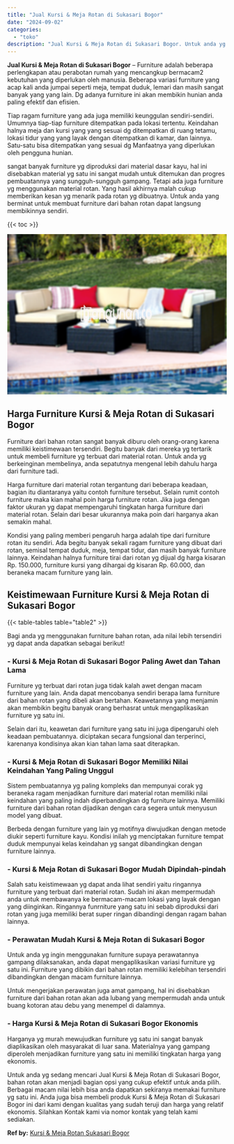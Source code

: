```yaml
---
title: "Jual Kursi & Meja Rotan di Sukasari Bogor"
date: "2024-09-02"
categories: 
  - "toko"
description: "Jual Kursi & Meja Rotan di Sukasari Bogor. Untuk anda yg sedang mencari Jual Kursi & Meja Rotan di Sukasari Bogor, bahan rotan akan menjadi bagian opsi yang..."
---
```


**Jual Kursi & Meja Rotan di Sukasari Bogor** – Furniture adalah beberapa perlengkapan atau perabotan rumah yang mencangkup bermacam2 kebutuhan yang diperlukan oleh manusia. Beberapa variasi furniture yang acap kali anda jumpai seperti meja, tempat duduk, lemari dan masih sangat banyak yang yang lain. Dg adanya furniture ini akan membikin hunian anda paling efektif dan efisien.

Tiap ragam furniture yang ada juga memiliki keunggulan sendiri-sendiri. Umumnya tiap-tiap furniture ditempatkan pada lokasi tertentu. Keindahan halnya meja dan kursi yang yang sesuai dg ditempatkan di ruang tetamu, lokasi tidur yang yang layak dengan ditempatkan di kamar, dan lainnya. Satu-satu bisa ditempatkan yang sesuai dg Manfaatnya yang diperlukan oleh pengguna hunian.

sangat banyak furniture yg diproduksi dari material dasar kayu, hal ini disebabkan material yg satu ini sangat mudah untuk ditemukan dan progres pembuatannya yang sungguh-sungguh gampang. Tetapi ada juga furniture yg menggunakan material rotan. Yang hasil akhirnya malah cukup memberikan kesan yg menarik pada rotan yg dibuatnya. Untuk anda yang berminat untuk membuat furniture dari bahan rotan dapat langsung membikinnya sendiri.

{{< toc >}}

![Jual Kursi & Meja Rotan di Sukasari Bogor](/images/kursi-meja-rotan-murah30.png)

## Harga Furniture Kursi & Meja Rotan di Sukasari Bogor

Furniture dari bahan rotan sangat banyak diburu oleh orang-orang karena memiliki keistimewaan tersendiri. Begitu banyak dari mereka yg tertarik untuk membeli furniture yg terbuat dari material rotan. Untuk anda yg berkeinginan membelinya, anda sepatutnya mengenal lebih dahulu harga dari furniture tadi.

Harga furniture dari material rotan tergantung dari beberapa keadaan, bagian itu diantaranya yaitu contoh furniture tersebut. Selain rumit contoh furniture maka kian mahal poin harga furniture rotan. Jika juga dengan faktor ukuran yg dapat mempengaruhi tingkatan harga furniture dari material rotan. Selain dari besar ukurannya maka poin dari harganya akan semakin mahal.

Kondisi yang paling memberi pengaruh harga adalah tipe dari furniture rotan itu sendiri. Ada begitu banyak sekali ragam furniture yang dibuat dari rotan, semisal tempat duduk, meja, tempat tidur, dan masih banyak furniture lainnya. Keindahan halnya furniture tirai dari rotan yg dijual dg harga kisaran Rp. 150.000, furniture kursi yang dihargai dg kisaran Rp. 60.000, dan beraneka macam furniture yang lain.

## Keistimewaan Furniture Kursi & Meja Rotan di Sukasari Bogor

{{< table-tables table="table2" >}}

Bagi anda yg menggunakan furniture bahan rotan, ada nilai lebih tersendiri yg dapat anda dapatkan sebagai berikut!

### \- Kursi & Meja Rotan di Sukasari Bogor Paling Awet dan Tahan Lama

Furniture yg terbuat dari rotan juga tidak kalah awet dengan macam furniture yang lain. Anda dapat mencobanya sendiri berapa lama furniture dari bahan rotan yang dibeli akan bertahan. Keawetannya yang menjamin akan membikin begitu banyak orang berhasrat untuk mengaplikasikan furniture yg satu ini.

Selain dari itu, keawetan dari furniture yang satu ini juga dipengaruhi oleh keadaan pembuatannya. diciptakan secara fungsional dan terperinci, karenanya kondisinya akan kian tahan lama saat diterapkan.

### \- Kursi & Meja Rotan di Sukasari Bogor Memiliki Nilai Keindahan Yang Paling Unggul

Sistem pembuatannya yg paling kompleks dan mempunyai corak yg beraneka ragam menjadikan furniture dari material rotan memiliki nilai keindahan yang paling indah diperbandingkan dg furniture lainnya. Memiliki furniture dari bahan rotan dijadikan dengan cara segera untuk menyusun model yang dibuat.

Berbeda dengan furniture yang lain yg motifnya diwujudkan dengan metode diukir seperti furniture kayu. Kondisi inilah yg menciptakan furniture tempat duduk mempunyai kelas keindahan yg sangat dibandingkan dengan furniture lainnya.

### \- Kursi & Meja Rotan di Sukasari Bogor Mudah Dipindah-pindah

Salah satu keistimewaan yg dapat anda lihat sendiri yaitu ringannya furniture yang terbuat dari material rotan. Sudah ini akan mempermudah anda untuk membawanya ke bermacam-macam lokasi yang layak dengan yang diinginkan. Ringannya funrniture yang satu ini sebab diproduksi dari rotan yang juga memiliki berat super ringan dibandingi dengan ragam bahan lainnya.

### \- Perawatan Mudah Kursi & Meja Rotan di Sukasari Bogor

Untuk anda yg ingin menggunakan furniture supaya perawatannya gampang dilaksanakan, anda dapat mengaplikasikan variasi furniture yg satu ini. Furniture yang dibikin dari bahan rotan memiliki kelebihan tersendiri dibandingkan dengan macam furniture lainnya.

Untuk mengerjakan perawatan juga amat gampang, hal ini disebabkan furniture dari bahan rotan akan ada lubang yang mempermudah anda untuk buang kotoran atau debu yang menempel di dalamnya.

### \- Harga Kursi & Meja Rotan di Sukasari Bogor Ekonomis

Harganya yg murah mewujudkan furniture yg satu ini sangat banyak diaplikasikan oleh masyarakat di luar sana. Materialnya yang gampang diperoleh menjadikan furniture yang satu ini memiliki tingkatan harga yang ekonomis.

Untuk anda yg sedang mencari Jual Kursi & Meja Rotan di Sukasari Bogor, bahan rotan akan menjadi bagian opsi yang cukup efektif untuk anda pilih. Berbagai macam nilai lebih bisa anda dapatkan sekiranya memakai furniture yg satu ini. Anda juga bisa membeli produk Kursi & Meja Rotan di Sukasari Bogor ini dari kami dengan kualitas yang sudah teruji dan harga yang relatif ekonomis. Silahkan Kontak kami via nomor kontak yang telah kami sediakan.

**Ref by:** [Kursi & Meja Rotan Sukasari Bogor](https://id.wikipedia.org/wiki/Kursi)
